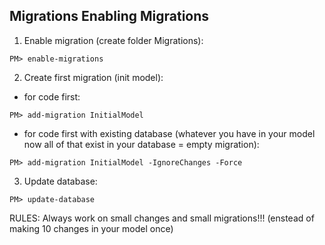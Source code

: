 ﻿## Migrations Enabling Migrations

1. Enable migration (create folder Migrations):
```
PM> enable-migrations
```
2. Create first migration (init model):
- for code first:
```
PM> add-migration InitialModel
```
- for code first with existing database (whatever you have in your model now all of that exist in your database = empty migration):
```
PM> add-migration InitialModel -IgnoreChanges -Force
```
3. Update database:
```
PM> update-database
```

RULES:
Always work on small changes and small migrations!!! (enstead of making 10 changes in your model once)
